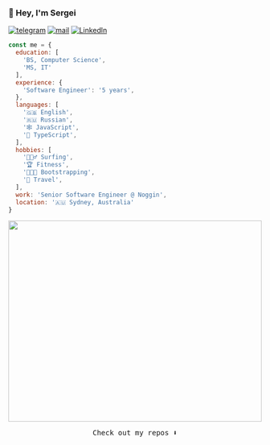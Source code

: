 ### 👋 Hey, I'm Sergei

[![telegram](https://img.shields.io/static/v1?style=flat-square&message=telegram&color=26A5E4&logo=Telegram&logoColor=FFFFFF&label=)](https://t.me/sergeynomad)
[![mail](https://img.shields.io/badge/gmail-c14438?style=flat-square&message=gmail&logo=Gmail&logoColor=white&link=mailto:ustinov.biz@gmail.com)](mailto:ustinov.biz@gmail.com)
[![Linkedln](https://img.shields.io/badge/linkedin-0077B5?style=flat-square&logo=linkedin&logoColor=white)](https://www.linkedin.com/in/sergustinov/)

```JavaScript
const me = {
  education: [
    'BS, Computer Science',
    'MS, IT'
  ],
  experience: {
    'Software Engineer': '5 years',
  },
  languages: [
    '🇬🇧 English',
    '🇷🇺 Russian',
    '🕸 JavaScript',
    '🤖 TypeScript',
  ],
  hobbies: [
    '🏄🏻‍♂️ Surfing',
    '🏆 Fitness',
    '👨🏻‍💻 Bootstrapping',
    '🧳 Travel',
  ],
  work: 'Senior Software Engineer @ Noggin',
  location: '🇦🇺 Sydney, Australia'
}
```

<div id="header" align="center">
  <img src="https://i.kym-cdn.com/photos/images/original/001/010/572/5e5.gif" width="100%" height="400px"/>
</div>

<p align="center">
<samp>Check out my repos ⬇️</samp>
</p>
